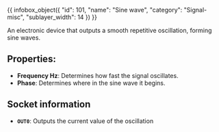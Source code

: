 {{ infobox_object({
	"id": 101,
	"name": "Sine wave",
	"category": "Signal-misc",
	"sublayer_width": 14
}) }}

An electronic device that outputs a smooth repetitive oscillation, forming sine waves.

## Properties:
- **Frequency Hz**: Determines how fast the signal oscillates.
- **Phase**: Determines where in the sine wave it begins.

## Socket information
- **`OUT0`**: Outputs the current value of the oscillation